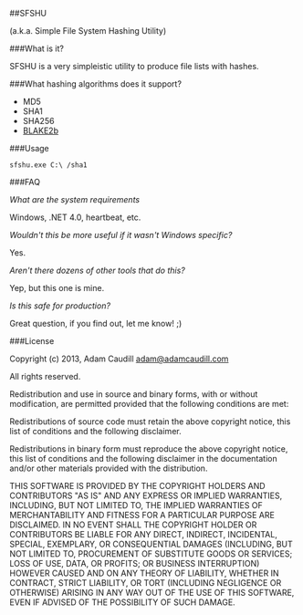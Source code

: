 ##SFSHU

(a.k.a. Simple File System Hashing Utility)

###What is it?

SFSHU is a very simpleistic utility to produce file lists with hashes.

###What hashing algorithms does it support?

* MD5
* SHA1
* SHA256
* [BLAKE2b](https://blake2.net/)

###Usage

`sfshu.exe C:\ /sha1`

###FAQ

*What are the system requirements*

Windows, .NET 4.0, heartbeat, etc.

*Wouldn't this be more useful if it wasn't Windows specific?*

Yes.

*Aren't there dozens of other tools that do this?*

Yep, but this one is mine.

*Is this safe for production?*

Great question, if you find out, let me know! ;)

###License

Copyright (c) 2013, Adam Caudill <adam@adamcaudill.com>

All rights reserved.

Redistribution and use in source and binary forms, with or without modification, are permitted provided that the following conditions are met:

Redistributions of source code must retain the above copyright notice, this list of conditions and the following disclaimer.

Redistributions in binary form must reproduce the above copyright notice, this list of conditions and the following disclaimer in the documentation and/or other materials provided with the distribution.

THIS SOFTWARE IS PROVIDED BY THE COPYRIGHT HOLDERS AND CONTRIBUTORS "AS IS" AND ANY EXPRESS OR IMPLIED WARRANTIES, INCLUDING, BUT NOT LIMITED TO, THE IMPLIED WARRANTIES OF MERCHANTABILITY AND FITNESS FOR A PARTICULAR PURPOSE ARE DISCLAIMED. IN NO EVENT SHALL THE COPYRIGHT HOLDER OR CONTRIBUTORS BE LIABLE FOR ANY DIRECT, INDIRECT, INCIDENTAL, SPECIAL, EXEMPLARY, OR CONSEQUENTIAL DAMAGES (INCLUDING, BUT NOT LIMITED TO, PROCUREMENT OF SUBSTITUTE GOODS OR SERVICES; LOSS OF USE, DATA, OR PROFITS; OR BUSINESS INTERRUPTION) HOWEVER CAUSED AND ON ANY THEORY OF LIABILITY, WHETHER IN CONTRACT, STRICT LIABILITY, OR TORT (INCLUDING NEGLIGENCE OR OTHERWISE) ARISING IN ANY WAY OUT OF THE USE OF THIS SOFTWARE, EVEN IF ADVISED OF THE POSSIBILITY OF SUCH DAMAGE.